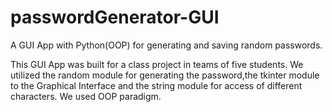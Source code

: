 # passwordGenerator-GUI
A GUI App with Python(OOP) for generating and saving random passwords.

This GUI App was built for a class project in teams of five students. We utilized the random module for generating the password,the tkinter module to the Graphical Interface and the string module for access of different characters. We used OOP paradigm.
